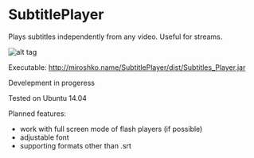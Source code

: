 SubtitlePlayer
==============

Plays subtitles independently from any video. Useful for streams.

![alt tag](http://miroshko.name/subtitle.png)

Executable: http://miroshko.name/SubtitlePlayer/dist/Subtitles_Player.jar

Develepment in progeress

Tested on Ubuntu 14.04

Planned features:
- work with full screen mode of flash players (if possible)
- adjustable font
- supporting formats other than .srt

